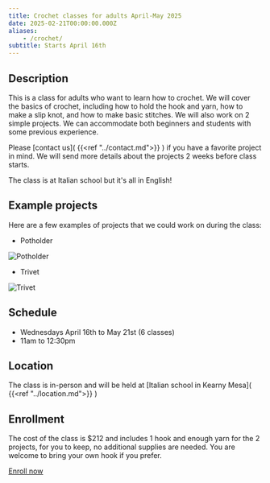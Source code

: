 ```yaml
---
title: Crochet classes for adults April-May 2025
date: 2025-02-21T00:00:00.000Z
aliases:
    - /crochet/
subtitle: Starts April 16th
---
```


## Description

This is a class for adults who want to learn how to crochet. We will cover the basics of crochet, including how to hold the hook and yarn, how to make a slip knot, and how to make basic stitches. We will also work on 2 simple projects.
We can accommodate both beginners and students with some previous experience.

Please [contact us]( {{<ref "../contact.md">}} ) if you have a favorite project in mind. We will send more details about the projects 2 weeks before class starts.

The class is at Italian school but it's all in English!

## Example projects

Here are a few examples of projects that we could work on during the class:

* Potholder

![Potholder](/img/potholder.jpg)

* Trivet

![Trivet](/img/trivet.jpg)

## Schedule

* Wednesdays April 16th to May 21st (6 classes)
* 11am to 12:30pm

## Location

The class is in-person and will be held at [Italian school in Kearny Mesa]( {{<ref "../location.md">}} )

## Enrollment

The cost of the class is $212 and includes 1 hook and enough yarn for the 2 projects, for you to keep, no additional supplies are needed.
You are welcome to bring your own hook if you prefer.

<div class="tc">
<a href="https://link.waveapps.com/rd6qbd-84yujx" class="btn raise">Enroll now</a>
</div>